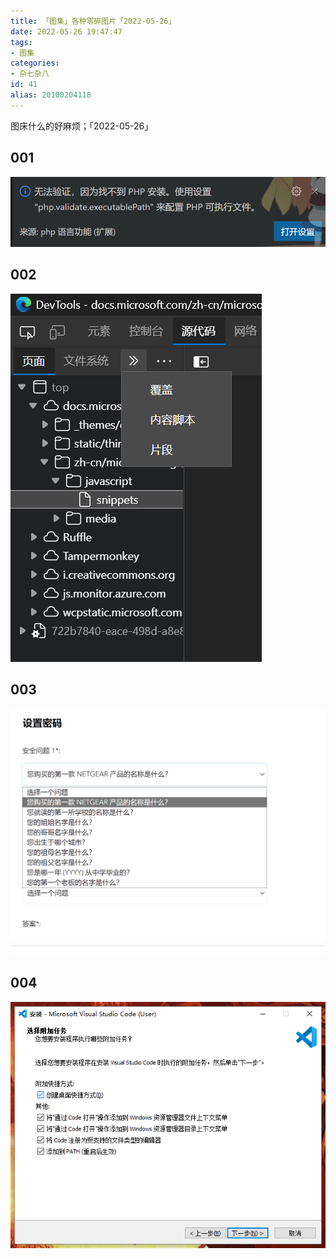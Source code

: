 ```yaml
---
title: 「图集」各种零碎图片「2022-05-26」
date: 2022-05-26 19:47:47
tags:
- 图集
categories:
- 杂七杂八
id: 41
alias: 20100204118
---
```


图床什么的好麻烦；「2022-05-26」

<!--more-->

## 001

![001.png](001.png "VSCode 找不到 PHP 安装")

## 002

![002.png](002.png "Edge 控制台代码片段")

## 003

![003.png](003.png "所以为什么路由器要搞「安全问题」？")

## 004

![004.png](004.png "VSCode 安装时的推荐选项")
